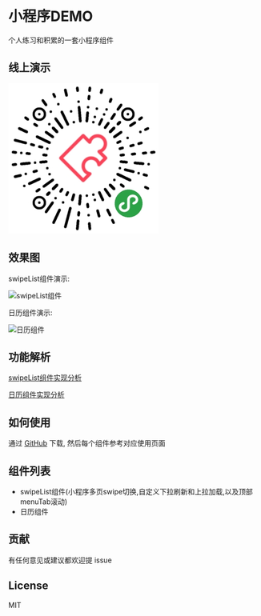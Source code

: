 # 小程序DEMO

个人练习和积累的一套小程序组件

## 线上演示

![微信小程序组件](./assets/image/code.jpg)

## 效果图

swipeList组件演示:

![swipeList组件](https://img2018.cnblogs.com/blog/1058332/201907/1058332-20190716153254624-2000170045.gif)

日历组件演示:

![日历组件](https://img2018.cnblogs.com/blog/1058332/201907/1058332-20190715191925671-242282121.gif)

## 功能解析

[swipeList组件实现分析](https://www.cnblogs.com/haha1212/p/11184595.html)

[日历组件实现分析](https://www.cnblogs.com/haha1212/p/11191035.html)

## 如何使用

通过 [GitHub](https://github.com/singletouch/small-demo) 下载, 然后每个组件参考对应使用页面

## 组件列表 

- swipeList组件(小程序多页swipe切换,自定义下拉刷新和上拉加载,以及顶部menuTab滚动)
- 日历组件

## 贡献

有任何意见或建议都欢迎提 issue

## License

MIT
